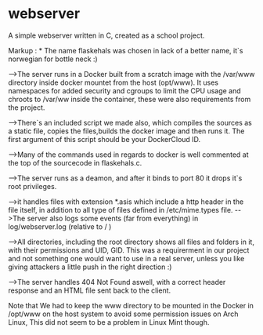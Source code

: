 # webserver

A simple webserver written in C, created as a school project.

Markup : * The name flaskehals was chosen in lack of a better name, it`s norwegian for bottle neck :) 

-->The server runs in a Docker built from a scratch image with the /var/www directory inside docker mountet from the host (opt/www). It uses namespaces for added security and cgroups to limit the CPU usage and chroots to /var/ww inside the container, these were also requirements from the project.

-->There`s an included script we made also, which compiles the sources as a static file, copies the files,builds the docker image and then runs it. The first argument of this script should be your DockerCloud ID.

-->Many of the commands used in regards to docker is well commented at the top of the sourcecode in flaskehals.c. 

-->The server runs as a deamon, and after it binds to port 80 it drops it`s root privileges.

-->it handles files with extension *.asis which include a http header in the file itself, in addition to all type of files defined in /etc/mime.types file.
-->The server also logs some events (far from everything) in log/webserver.log (relative to / )

-->All directories, including the root directory shows all files and folders in it, with their permissions and UID, GID.
This was a requirerment in our project and not something one would want to use in a real server, unless you like giving attackers a little push in the right direction :)

-->The server handles 404 Not Found aswell, with a correct header response and an HTML file sent back to the client.

Note that We had to keep the www directory to be mounted in the Docker in /opt/www on the host system to avoid some permission issues on Arch Linux, This did not seem to be a problem in Linux Mint though.
